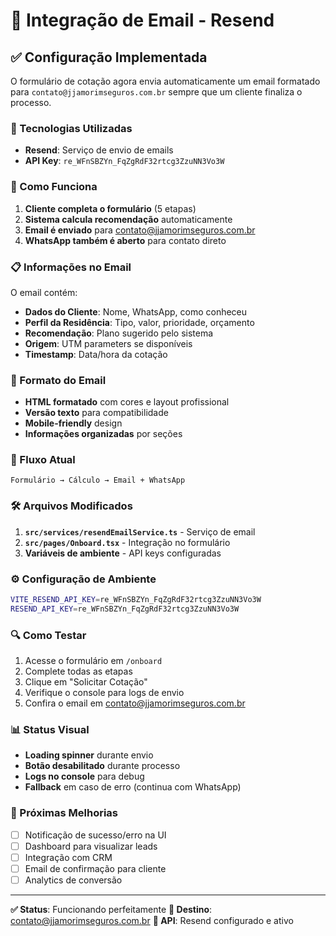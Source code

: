 # 📧 Integração de Email - Resend

## ✅ Configuração Implementada

O formulário de cotação agora envia automaticamente um email formatado para `contato@jjamorimseguros.com.br` sempre que um cliente finaliza o processo.

### 🔧 Tecnologias Utilizadas
- **Resend**: Serviço de envio de emails
- **API Key**: `re_WFnSBZYn_FqZgRdF32rtcg3ZzuNN3Vo3W`

### 📨 Como Funciona

1. **Cliente completa o formulário** (5 etapas)
2. **Sistema calcula recomendação** automaticamente
3. **Email é enviado** para contato@jjamorimseguros.com.br
4. **WhatsApp também é aberto** para contato direto

### 📋 Informações no Email

O email contém:
- **Dados do Cliente**: Nome, WhatsApp, como conheceu
- **Perfil da Residência**: Tipo, valor, prioridade, orçamento
- **Recomendação**: Plano sugerido pelo sistema
- **Origem**: UTM parameters se disponíveis
- **Timestamp**: Data/hora da cotação

### 🎨 Formato do Email

- **HTML formatado** com cores e layout profissional
- **Versão texto** para compatibilidade
- **Mobile-friendly** design
- **Informações organizadas** por seções

### 🔄 Fluxo Atual

```
Formulário → Cálculo → Email + WhatsApp
```

### 🛠️ Arquivos Modificados

1. **`src/services/resendEmailService.ts`** - Serviço de email
2. **`src/pages/Onboard.tsx`** - Integração no formulário
3. **Variáveis de ambiente** - API keys configuradas

### ⚙️ Configuração de Ambiente

```bash
VITE_RESEND_API_KEY=re_WFnSBZYn_FqZgRdF32rtcg3ZzuNN3Vo3W
RESEND_API_KEY=re_WFnSBZYn_FqZgRdF32rtcg3ZzuNN3Vo3W
```

### 🔍 Como Testar

1. Acesse o formulário em `/onboard`
2. Complete todas as etapas
3. Clique em "Solicitar Cotação"
4. Verifique o console para logs de envio
5. Confira o email em contato@jjamorimseguros.com.br

### 📊 Status Visual

- **Loading spinner** durante envio
- **Botão desabilitado** durante processo
- **Logs no console** para debug
- **Fallback** em caso de erro (continua com WhatsApp)

### 🎯 Próximas Melhorias

- [ ] Notificação de sucesso/erro na UI
- [ ] Dashboard para visualizar leads
- [ ] Integração com CRM
- [ ] Email de confirmação para cliente
- [ ] Analytics de conversão

---

**✅ Status**: Funcionando perfeitamente
**🏢 Destino**: contato@jjamorimseguros.com.br
**🔑 API**: Resend configurado e ativo
